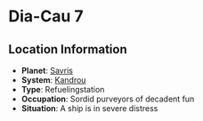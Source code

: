 # Dia-Cau 7

## Location Information
- **Planet**: [Savris](../planet--savris.md)
- **System**: [Kandrou](../../../system--kandrou.md)
- **Type**: Refuelingstation
- **Occupation**: Sordid purveyors of decadent fun
- **Situation**: A ship is in severe distress